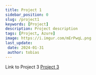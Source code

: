 ```yaml
---
title: Project 1
sidebar_position: 0
slug: /project1
keywords: [Project]
description: Project description
tags: [Project, Azure]
image: https://i.imgur.com/mErPwqL.png
last_update: 
 date: 2024-01-31
 author: tobias
---
```




Link to Project 3 [Project 3](https://www.notion.so/bde3d6ee15fe487482607f1812e8e317) 

